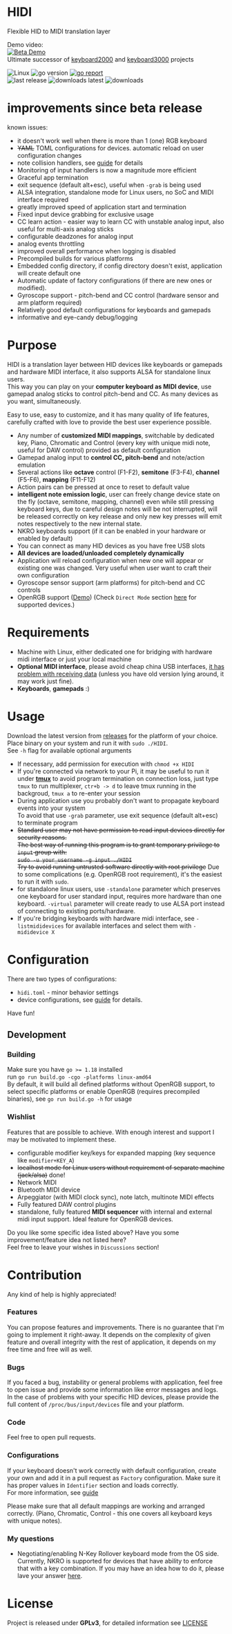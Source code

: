 # HIDI

Flexible HID to MIDI translation layer

Demo video:  
[![Beta Demo](./docs/hidi-demo-thumbnail.png)](https://www.youtube.com/watch?v=luA-u8MfgAs)  
Ultimate successor of [keyboard2000](https://github.com/gethiox/keyboard2000)
and [keyboard3000](https://github.com/gethiox/keyboard3000) projects

![Linux](https://img.shields.io/badge/OS-Linux-blue)
![go version](https://img.shields.io/github/go-mod/go-version/gethiox/HIDI)
[![go report](https://goreportcard.com/badge/github.com/gethiox/HIDI)](https://goreportcard.com/report/github.com/gethiox/HIDI)    
![last release](https://img.shields.io/github/v/release/gethiox/HIDI)
![downloads latest](https://img.shields.io/github/downloads/gethiox/HIDI/latest/total)
![downloads](https://img.shields.io/github/downloads/gethiox/HIDI/total)

# improvements since beta release


  
  known issues:
  - it doesn't work well when there is more than 1 (one) RGB keyboard
- ~~YAML~~ TOML configurations for devices. automatic reload on user configuration changes
- note collision handlers, see [guide](cmd/hidi/hidi-config/user/README.md) for details
- Monitoring of input handlers is now a magnitude more efficient
- Graceful app termination
- exit sequence (default alt+esc), useful when `-grab` is being used
- ALSA integration, standalone mode for Linux users, no SoC and MIDI interface required
- greatly improved speed of application start and termination
- Fixed input device grabbing for exclusive usage
- CC learn action - easier way to learn CC with unstable analog input, also useful for multi-axis analog sticks
- configurable deadzones for analog input
- analog events throttling
- improved overall performance when logging is disabled
- Precompiled builds for various platforms
- Embedded config directory, if config directory doesn't exist, application will create default one
- Automatic update of factory configurations (if there are new ones or modified).
- Gyroscope support - pitch-bend and CC control (hardware sensor and arm platform required)
- Relatively good default configurations for keyboards and gamepads
- informative and eye-candy debug/logging

# Purpose

HIDI is a translation layer between HID devices like keyboards or gamepads and hardware MIDI interface, it also supports ALSA for standalone linux users.  
This way you can play on your **computer keyboard as MIDI device**, use gamepad analog sticks to control
pitch-bend and CC. As many devices as you want, simultaneously.

Easy to use, easy to customize, and it has many quality of life features, carefully crafted with love to provide
the best user experience possible.

- Any number of **customized MIDI mappings**, switchable by dedicated key,
  Piano, Chromatic and Control (every key with unique midi note, useful for DAW control) provided as default configuration
- Gamepad analog input to **control CC, pitch-bend** and note/action emulation
- Several actions like **octave** control (F1-F2), **semitone** (F3-F4), **channel** (F5-F6), **mapping** (F11-F12)
- Action pairs can be pressed at once to reset to default value
- **intelligent note emission logic**, user can freely change device state on the fly 
  (octave, semitone, mapping, channel) even while still pressing keyboard keys, due to careful design
  notes will be not interrupted, will be released correctly on key release and only new key presses will emit
  notes respectively to the new internal state.
- NKRO keyboards support (if it can be enabled in your hardware or enabled by default)
- You can connect as many HID devices as you have free USB slots
- **All devices are loaded/unloaded completely dynamically**
- Application will reload configuration when new one will appear or existing one was changed.
  Very useful when user want to craft their own configuration
- Gyroscope sensor support (arm platforms) for pitch-bend and CC controls
- OpenRGB support ([Demo](https://youtu.be/QF_z6LHcSkE)) (Check `Direct Mode` section [here](https://gitlab.com/CalcProgrammer1/OpenRGB/-/wikis/Supported-Devices#keyboards) for
  supported devices.)

# Requirements

- Machine with Linux, either dedicated one for bridging with hardware midi interface or just your local machine
- **Optional MIDI interface**, please avoid cheap china USB interfaces,
  [it has problem with receiving data](http://www.arvydas.co.uk/2013/07/cheap-usb-midi-cable-some-self-assembly-may-be-required/)
  (unless you have old version lying around, it may work just fine).
- **Keyboards**, **gamepads** :)

# Usage

Download the latest version from [releases](https://github.com/gethiox/HIDI/releases) for the platform of your choice.
Place binary on your system and run it with `sudo ./HIDI`.  
See `-h` flag for available optional arguments

- If necessary, add permission for execution with `chmod +x HIDI`
- If you're connected via network to your Pi, it may be useful to run it under **[tmux](https://github.com/tmux/tmux/wiki)**
  to avoid program termination on connection loss, just type `tmux` to run multiplexer, `ctr+b -> d` to leave tmux
  running in the backgroud, `tmux a` to re-enter your session
- During application use you probably don't want to propagate keyboard events into your system  
  To avoid that use `-grab` parameter, use exit sequence (default alt+esc) to terminate program
- ~~Standard user may not have permission to read input devices directly for security reasons.  
  The best way of running this program is to grant temporary privilege to `input` group with:  
  `sudo -u your_username -g input ./HIDI`  
  Try to avoid running untrusted software directly with root privilege~~
  Due to some complications (e.g. OpenRGB root requirement), it's the easiest to run it with `sudo`.
- for standalone linux users, use `-standalone` parameter which preserves one keyboard for user standard input, requires more hardware than one keyboard. `-virtual` parameter will create ready to use ALSA port instead of connecting to existing ports/hardware.
- If you're bridging keyboards with hardware midi interface, see `-listmididevices` for available interfaces and select them with `-mididevice X`

# Configuration

There are two types of configurations:
- `hidi.toml` - minor behavior settings
- device configurations, see [guide](cmd/hidi/hidi-config/user/README.md) for details.

Have fun!

## Development

### Building

Make sure you have `go >= 1.18` installed  
run `go run build.go -cgo -platforms linux-amd64`  
By default, it will build all defined platforms without OpenRGB support,
to select specific platforms or enable OpenRGB (requires precompiled binaries), see `go run build.go -h` for usage

### Wishlist

Features that are possible to achieve. With enough interest and support I may be motivated to implement these.

- configurable modifier key/keys for expanded mapping (key sequence like `modifier+KEY_A`)
- ~~localhost mode for Linux users without requirement of separate machine (jack/alsa)~~ done!
- Network MIDI
- Bluetooth MIDI device
- Arpeggiator (with MIDI clock sync), note latch, multinote MIDI effects
- Fully featured DAW control plugins
- standalone, fully featured **MIDI sequencer** with internal and external midi input support.
  Ideal feature for OpenRGB devices.

Do you like some specific idea listed above? Have you some improvement/feature idea not listed here?  
Feel free to leave your wishes in `Discussions` section!

# Contribution

Any kind of help is highly appreciated!  

### Features

You can propose features and improvements. There is no guarantee that I'm going to implement it right-away.
It depends on the complexity of given feature and overall integrity with the rest of application,
it depends on my free time and free will as well.

### Bugs

If you faced a bug, instability or general problems with application, feel free to open issue
and provide some information like error messages and logs.  
In the case of problems with your specific HID devices,
please provide the full content of `/proc/bus/input/devices` file and your platform.

### Code

Feel free to open pull requests.

### Configurations

If your keyboard doesn't work correctly with default configuration,
create your own and add it in a pull request as `Factory` configuration.
Make sure it has proper values in `Identifier` section and loads correctly.  
For more information, see [guide](cmd/hidi/hidi-config/user/README.md)

Please make sure that all default mappings are working and arranged correctly.
(Piano, Chromatic, Control - this one covers all keyboard keys with unique notes).    

### My questions

- Negotiating/enabling N-Key Rollover keyboard mode from the OS side. Currently, NKRO is supported for devices that
  have ability to enforce that with a key combination. If you may have an idea how to do it, please lave your answer
  [here](https://unix.stackexchange.com/questions/675933/keyboard-input-n-key-rollover).

# License

Project is released under **GPLv3**, for detailed information see [LICENSE](./LICENSE)
